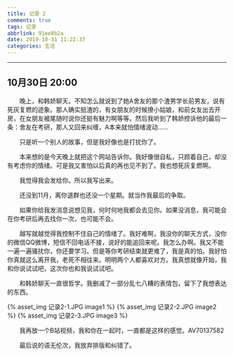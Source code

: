 ```yaml
---
title: 记录 2
comments: true
tags: 记录
abbrlink: 91ee8b2a
date: 2019-10-31 11:22:37
categories: 生活
---
```


---
## 10月30日 20:00

&emsp;&emsp;晚上，和韩娇聊天。不知怎么就说到了她A舍友的那个渣男学长前男友，说有死灰复燃的迹象。那人确实挺渣的，有女朋友的时候撩小姑娘，和前女友出去开房，在女朋友被尾随时说你还挺有魅力啊等等。然后我听到了韩娇控诉他的最后一条：舍友在考研，那人又回来纠缠，A本来就怕情绪波动......

&emsp;&emsp;只是听一个别人的故事，但是我好像也是打扰你了。

&emsp;&emsp;本来想的是今天晚上就把这个网站告诉你。我好像很自私，只顾着自己，却没有考虑你的情绪。可是我又害怕以后真的再也见不到了。我也想死灰复燃啊。

&emsp;&emsp;我觉得我会发给你。所以我写出来。

&emsp;&emsp;还没到11月，离你退群也还没一个星期。就当作我最后的争取。

&emsp;&emsp;如果你给我发消息说想见我，何时何地我都会去见你。如果没消息，我可能会在你考研后再去找你一次，也可能不会。

&emsp;&emsp;越写就越觉得我控制不住自己的情绪了。我好难啊，我没你的聊天方式，没你的微信QQ微博，短信不回电话不接，说好的能追回来呢。我怎么办啊。我又不能一遍一遍骚扰你，你还要学习。但是等你考研结束就更难了，我是真的怕。我好怕你真就这么离开我，老死不相往来。明明两个人都喜欢对方。我真想就像开始，我和你说试试吧，这次你也和我说试试吧。

&emsp;&emsp;和韩娇聊天一直很哲学。我删减了一部分乱七八糟的表情包，留下了我想表达的东西。

{% asset_img 记录2-1.JPG image1 %}
{% asset_img 记录2-2.JPG image2 %}
{% asset_img 记录2-3.JPG image3 %}

&emsp;&emsp;我再放一个B站视频，我和你在一起时，一直都是这样的感觉。AV70137582

&emsp;&emsp;最后说的语无伦次，我放弃排版和纠错了。